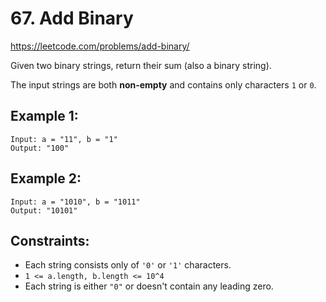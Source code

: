 # 67. Add Binary
https://leetcode.com/problems/add-binary/

Given two binary strings, return their sum (also a binary string).

The input strings are both **non-empty** and contains only characters `1` or `0`.

## Example 1:
```
Input: a = "11", b = "1"
Output: "100"
```

## Example 2:
```
Input: a = "1010", b = "1011"
Output: "10101"
```

## Constraints:
* Each string consists only of `'0'` or `'1'` characters.
* `1 <= a.length, b.length <= 10^4`
* Each string is either `"0"` or doesn't contain any leading zero.